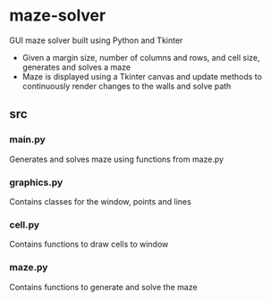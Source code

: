 # maze-solver

GUI maze solver built using Python and Tkinter
- Given a margin size, number of columns and rows, and cell size, generates and solves a maze
- Maze is displayed using a Tkinter canvas and update methods to continuously render changes to the walls and solve path

## src
### main.py
Generates and solves maze using functions from maze.py

### graphics.py
Contains classes for the window, points and lines

### cell.py
Contains functions to draw cells to window

### maze.py
Contains functions to generate and solve the maze
